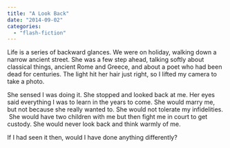 ```yaml
---
title: "A Look Back"
date: "2014-09-02"
categories: 
  - "flash-fiction"
---
```


Life is a series of backward glances. We were on holiday, walking down a narrow ancient street. She was a few step ahead, talking softly about classical things, ancient Rome and Greece, and about a poet who had been dead for centuries. The light hit her hair just right, so I lifted my camera to take a photo.

She sensed I was doing it. She stopped and looked back at me. Her eyes said everything I was to learn in the years to come. She would marry me, but not because she really wanted to. She would not tolerate my infidelities.  She would have two children with me but then fight me in court to get custody. She would never look back and think warmly of me.

If I had seen it then, would I have done anything differently?
